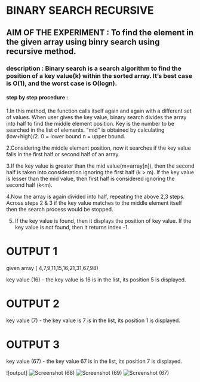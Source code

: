 # BINARY SEARCH RECURSIVE
## AIM OF THE EXPERIMENT : To find the element in the given array using binry search using recursive method.
### description : Binary search is a search algorithm to find the position of a key value(k) within the sorted array. It’s best case is O(1), and the worst case is O(logn).
#### step by step procedure :

1.In this method, the function calls itself again and again with a different set of values.
When user gives the key value, binary search divides the array into half to find the middle element position.
Key is the number to be searched in the list of elements. “mid" is obtained by calculating (low+high)/2.
0 = lower bound
n = upper bound.

2.Considering the middle element position, now it searches if the key value falls in the first half or second half of an array.

3.If the key value is greater than the mid value(m=array[n]), then the second half is taken into consideration ignoring the first half (k > m). If the key value is lesser than the mid value, then first half is considered ignoring the second half (k<m).

4.Now the array is again divided into half, repeating the above 2,3 steps. Across steps 2 & 3 if the key value matches to the middle element itself then the search process would be stopped.

5. If the key value is found, then it displays the position of key value. If the key value is not found, then it returns index -1.

# OUTPUT 1
given array ( 4,7,9,11,15,16,21,31,67,98)

key value (16) - the key value is 16 is in the list, its position 5 is displayed.

# OUTPUT 2 

key value (7) - the key value is 7 is in the list, its position 1 is displayed.

# OUTPUT 3

key value (67) - the key value 67 is in the list, its position 7 is displayed.

![output] ![Screenshot (68)](https://user-images.githubusercontent.com/69679445/90315420-1b28a580-df39-11ea-9dad-07572621daeb.png)
![Screenshot (69)](https://user-images.githubusercontent.com/69679445/90315421-1cf26900-df39-11ea-8f74-6f12a48b68c7.png)
![Screenshot (67)](https://user-images.githubusercontent.com/69679445/90315422-1cf26900-df39-11ea-972f-98b6b8ddec40.png)


